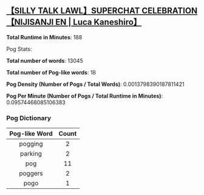 ## [【SILLY TALK LAWL】SUPERCHAT CELEBRATION【NIJISANJI EN | Luca Kaneshiro】](https://www.youtube.com/watch?v=2NdCHfJqtGI)
**Total Runtime in Minutes**: 188

Pog Stats:

   **Total number of words**: 13045

   **Total number of Pog-like words**: 18

   **Pog Density (Number of Pogs / Total Words)**: 0.0013798390187811421

   **Pog Per Minute (Number of Pogs / Total Runtime in Minutes)**: 0.09574468085106383

### Pog Dictionary
**Pog-like Word** | **Count**
:---: | :---:
pogging | 2
parking | 2
pog | 11
poggers | 2
pogo | 1
